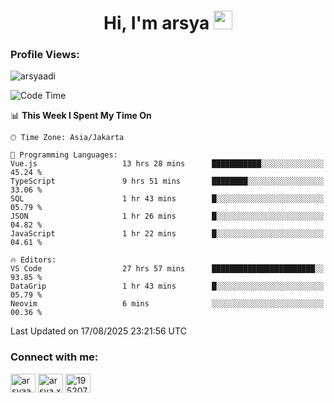<h1 align="center">Hi, I'm arsya 
  <img src="https://media.giphy.com/media/hvRJCLFzcasrR4ia7z/giphy.gif" width="30px"/>
</h1>

<p align="left"> <h3>Profile Views:</h3> <img src="https://komarev.com/ghpvc/?username=arsyaadi&label=Profile%20views&color=0e75b6&style=flat" alt="arsyaadi" /> </p>

<!--START_SECTION:waka-->
![Code Time](http://img.shields.io/badge/Code%20Time-4%2C349%20hrs%2036%20mins-blue)

📊 **This Week I Spent My Time On** 

```text
🕑︎ Time Zone: Asia/Jakarta

💬 Programming Languages: 
Vue.js                   13 hrs 28 mins      ███████████░░░░░░░░░░░░░░   45.24 % 
TypeScript               9 hrs 51 mins       ████████░░░░░░░░░░░░░░░░░   33.06 % 
SQL                      1 hr 43 mins        █░░░░░░░░░░░░░░░░░░░░░░░░   05.79 % 
JSON                     1 hr 26 mins        █░░░░░░░░░░░░░░░░░░░░░░░░   04.82 % 
JavaScript               1 hr 22 mins        █░░░░░░░░░░░░░░░░░░░░░░░░   04.61 % 

🔥 Editors: 
VS Code                  27 hrs 57 mins      ███████████████████████░░   93.85 % 
DataGrip                 1 hr 43 mins        █░░░░░░░░░░░░░░░░░░░░░░░░   05.79 % 
Neovim                   6 mins              ░░░░░░░░░░░░░░░░░░░░░░░░░   00.36 % 
```


 Last Updated on 17/08/2025 23:21:56 UTC
<!--END_SECTION:waka-->

<!-- - 📫 How to reach me **itsme@arsyaadi.software** -->


<h3 align="left">Connect with me:</h3>
<p align="left">
<a href="https://linkedin.com/in/arsyaadi" target="blank"><img align="center" src="https://raw.githubusercontent.com/rahuldkjain/github-profile-readme-generator/master/src/images/icons/Social/linked-in-alt.svg" alt="arsyaadi" height="30" width="40" /></a>
<a href="https://fb.com/arsya.xkz" target="blank"><img align="center" src="https://raw.githubusercontent.com/rahuldkjain/github-profile-readme-generator/master/src/images/icons/Social/facebook.svg" alt="arsya.xkz" height="30" width="40" /></a>
<a href="https://stackoverflow.com/users/19520749" target="blank"><img align="center" src="https://raw.githubusercontent.com/rahuldkjain/github-profile-readme-generator/master/src/images/icons/Social/stack-overflow.svg" alt="19520749" height="30" width="40" /></a>
</p>
